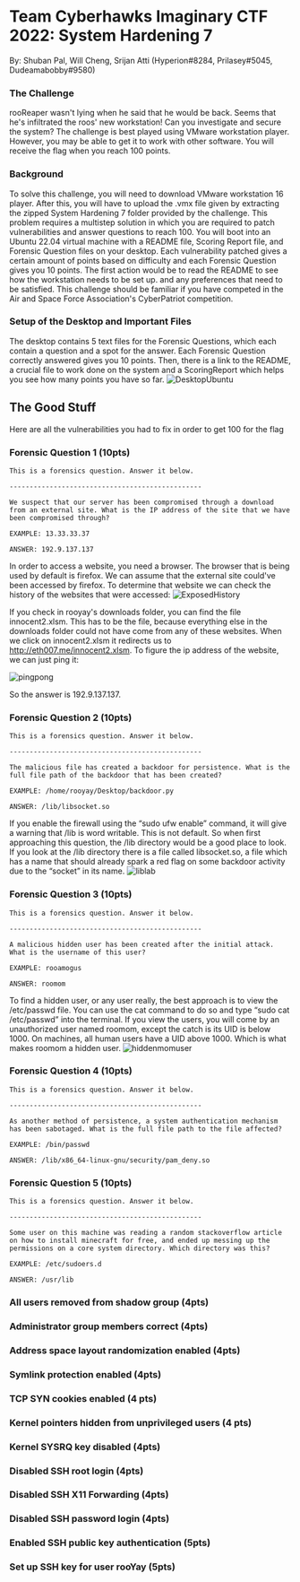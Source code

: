 # Team Cyberhawks Imaginary CTF 2022: System Hardening 7
By: Shuban Pal, Will Cheng, Srijan Atti
(Hyperion#8284, Prilasey#5045, Dudeamabobby#9580)
### The Challenge
   rooReaper wasn't lying when he said that he would be back. Seems that he's infiltrated the roos' new workstation! Can you investigate and secure the system?
   The challenge is best played using VMware workstation player. However, you may be able to get it to work with other software. You will receive the flag when you reach       100 points.
### Background
   To solve this challenge, you will need to download VMware workstation 16 player. After this, you will have to upload the .vmx file  given by extracting the zipped System Hardening 7 folder provided by the challenge. This problem requires a multistep solution in which you are required to patch vulnerabilities and answer questions to reach 100. You will boot into an Ubuntu 22.04 virtual machine with a README file, Scoring Report file, and Forensic Question files on your desktop. Each vulnerability patched gives a certain amount of points based on difficulty and each Forensic Question gives you 10 points. The first action would be to read the README to see how the workstation needs to be set up. and any preferences that need to be satisfied. This challenge should be familiar if you have competed in the Air and Space Force Association's CyberPatriot competition. 

### Setup of the Desktop and Important Files
   The desktop contains 5 text files for the Forensic Questions, which each contain a question and a spot for the answer. Each Forensic Question correctly answered gives you 10 points. Then, there is a link to the README, a crucial file to work done on the system and a ScoringReport which helps you see how many points you have so far.
 ![DesktopUbuntu](https://cdn.discordapp.com/attachments/998111098559549540/998710864641269932/Desktop.png)
 
## The Good Stuff 

Here are all the vulnerabilities you had to fix in order to get 100 for the flag

### Forensic Question 1 (10pts)
```
This is a forensics question. Answer it below.

------------------------------------------------
 
We suspect that our server has been compromised through a download from an external site. What is the IP address of the site that we have been compromised through?
 
EXAMPLE: 13.33.33.37
 
ANSWER: 192.9.137.137

```
In order to access a website, you need a browser. The browser that is being used by default is firefox. We can assume that the external site could've been accessed by firefox. To determine that website we can check the history of the websites that were accessed:
![ExposedHistory](https://www.imgonline.com.ua/result_img/imgonline-com-ua-twotoone-nXmHBWgMW7rG83.jpg)

If you check in rooyay's downloads folder, you can find the file innocent2.xlsm. This has to be the file, because everything else in the downloads folder could not have come from any of these websites. When we click on innocent2.xlsm it redirects us to http://eth007.me/innocent2.xlsm. To figure the ip address of the website, we can just ping it:

![pingpong](https://cdn.discordapp.com/attachments/998111098559549540/998718726566330408/unknown.png)

So the answer is 192.9.137.137.

### Forensic Question 2 (10pts)
```
This is a forensics question. Answer it below.

------------------------------------------------
 
The malicious file has created a backdoor for persistence. What is the full file path of the backdoor that has been created?
 
EXAMPLE: /home/rooyay/Desktop/backdoor.py
 
ANSWER: /lib/libsocket.so

```
If you enable the firewall using the “sudo ufw enable” command, it will give a warning that /lib is word writable. This is not default. So when first approaching this question, the /lib directory would be a good place to look. If you look at the /lib directory there is a file called libsocket.so, a file which has a name that should already spark a red flag on some backdoor activity due to the “socket” in its name.
![liblab](https://cdn.discordapp.com/attachments/998111098559549540/998706414170157166/unknown.png)

### Forensic Question 3 (10pts)
```
This is a forensics question. Answer it below.

------------------------------------------------

A malicious hidden user has been created after the initial attack. What is the username of this user?

EXAMPLE: rooamogus

ANSWER: roomom

```
To find a hidden user, or any user really, the best approach is to view the /etc/passwd file. You can use the cat command to do so and type “sudo cat /etc/passwd” into the terminal. If you view the users, you will come by an unauthorized user named roomom, except the catch is its UID is below 1000. On machines, all human users have a UID above 1000. Which is what makes roomom a hidden user.
![hiddenmomuser](https://cdn.discordapp.com/attachments/998111098559549540/998721085359005806/unknown.png)

### Forensic Question 4 (10pts)
```
This is a forensics question. Answer it below.

------------------------------------------------

As another method of persistence, a system authentication mechanism has been sabotaged. What is the full file path to the file affected?

EXAMPLE: /bin/passwd

ANSWER: /lib/x86_64-linux-gnu/security/pam_deny.so

```

### Forensic Question 5 (10pts)
```
This is a forensics question. Answer it below.

------------------------------------------------

Some user on this machine was reading a random stackoverflow article on how to install minecraft for free, and ended up messing up the permissions on a core system directory. Which directory was this?

EXAMPLE: /etc/sudoers.d

ANSWER: /usr/lib

```

### All users removed from shadow group (4pts)

### Administrator group members correct (4pts)

### Address space layout randomization enabled (4pts)
 
### Symlink protection enabled (4pts)

### TCP SYN cookies enabled (4 pts)

### Kernel pointers hidden from unprivileged users  (4 pts)

### Kernel SYSRQ key disabled (4pts)

### Disabled SSH root login (4pts)

### Disabled SSH X11 Forwarding (4pts)

### Disabled SSH password login (4pts)

### Enabled SSH public key authentication (5pts)

### Set up SSH key for user rooYay (5pts)
